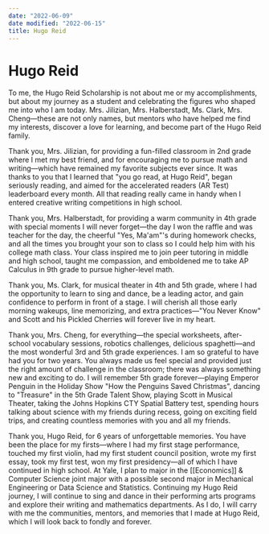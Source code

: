 ```yaml
---
date: "2022-06-09"
date modified: "2022-06-15"
title: Hugo Reid
---
```


# Hugo Reid
To me, the Hugo Reid Scholarship is not about me or my accomplishments, but about my journey as a student and celebrating the figures who shaped me into who I am today. Mrs. Jilizian, Mrs. Halberstadt, Ms. Clark, Mrs. Cheng—these are not only names, but mentors who have helped me find my interests, discover a love for learning, and become part of the Hugo Reid family.

Thank you, Mrs. Jilizian, for providing a fun-filled classroom in 2nd grade where I met my best friend, and for encouraging me to pursue math and writing—which have remained my favorite subjects ever since. It was thanks to you that I learned that "you go read, at Hugo Reid", began seriously reading, and aimed for the accelerated readers (AR Test) leaderboard every month. All that reading really came in handy when I entered creative writing competitions in high school.

Thank you, Mrs. Halberstadt, for providing a warm community in 4th grade with special moments I will never forget—the day I won the raffle and was teacher for the day, the cheerful "Yes, Ma'am"'s during homework checks, and all the times you brought your son to class so I could help him with his college math class. Your class inspired me to join peer tutoring in middle and high school, taught me compassion, and emboldened me to take AP Calculus in 9th grade to pursue higher-level math.

Thank you, Ms. Clark, for musical theater in 4th and 5th grade, where I had the opportunity to learn to sing and dance, be a leading actor, and gain confidence to perform in front of a stage. I will cherish all those early morning wakeups, line memorizing, and extra practices—"You Never Know" and Scott and his Pickled Cherries will forever live in my heart.

Thank you, Mrs. Cheng, for everything—the special worksheets, after-school vocabulary sessions, robotics challenges, delicious spaghetti—and the most wonderful 3rd and 5th grade experiences. I am so grateful to have had you for two years. You always made us feel special and provided just the right amount of challenge in the classroom; there was always something new and exciting to do. I will remember 5th grade forever—playing Emperor Penguin in the Holiday Show "How the Penguins Saved Christmas", dancing to "Treasure" in the 5th Grade Talent Show, playing Scott in Musical Theater, taking the Johns Hopkins CTY Spatial Battery test, spending hours talking about science with my friends during recess, going on exciting field trips, and creating countless memories with you and all my friends.

Thank you, Hugo Reid, for 6 years of unforgettable memories. You have been the place for my firsts—where I had my first stage performance, touched my first violin, had my first student council position, wrote my first essay, took my first test, won my first presidency—all of which I have continued in high school. At Yale, I plan to major in the [[Economics]] & Computer Science joint major with a possible second major in Mechanical Engineering or Data Science and Statistics. Continuing my Hugo Reid journey, I will continue to sing and dance in their performing arts programs and explore their writing and mathematics departments. As I do, I will carry with me the communities, mentors, and memories that I made at Hugo Reid, which I will look back to fondly and forever.
